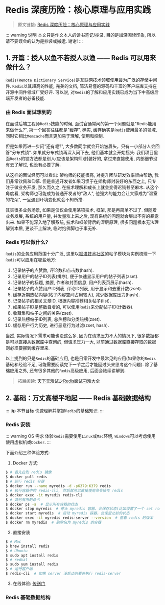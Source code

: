 # Redis 深度历险：核心原理与应用实践

> 原文链接: [Redis 深度历险：核心原理与应用实践]()

::: warning 说明
本文只是作文本人的读书笔记/抄录, 目的是加深阅读印象, 所以请不要误会的认为是抄袭或搬运. 谢谢!
:::

## 1. 开篇：授人以鱼不若授人以渔 —— Redis 可以用来做什么？

`Redis(Remote Dictionary Service)`是互联网技术领域使用最为广泛的存储中间件. `Redis`以其超高的性能, 完美的文档, 简洁易懂的源码和丰富的客户端库支持在开源中间件领域广受好评. 可以说, 对`Redis`的了解和应用实践已成为当下中高级后端开发者的必备技能.

### 由 Redis 面试想到的

在面试后端工程师`Redis`技能的时候, 面试官通常问的第一个问题就是"Redis能用来做什么?", 第一个回答往往都是"缓存". 确实, 缓存确实是`Redis`使用最多的领域, 同时它相比`Memcache`而言更加易于理解, 使用和控制.

但是如果再进一步问"还有呢?", 大多数同学就会开始皱眉头，只有一小部分人会回答"分布式锁". 如果就分布式锁再深入问下去, 他们基本就会开始摇头: 我们项目里面`Redis`的锁方法都是别人(应该是架构师)封装好的, 拿过来直接使用, 内部细节没有去了解过, 也没有必要了解.

从这样的面试经历可以看出: 架构师的技能很高, 对提升团队研发效率很由帮助, 我们非常钦佩和仰慕. 但是普通开发者如果习惯于在架构师封装好的东西之上, 只专注于做业务开发, 那久而久之, 在技术理解和成长上就会变得迟钝甚至麻木. 从这个角度看, 架构师也可能成为普通开发者的"敌人", 他强大的能力会让大家成为"温室的花朵", 一旦遇到环境变化就会不知所措.

其实很多业务场景, 如果是仅仅会使用某项技术, 框架, 那是再简单不过了. 但随着业务发展, 系统的用户量, 并发量涨上来之后, 现有系统的问题就会层出不穷的暴露出来. 如果不能深入地了解系统, 技术和框架背后的深层原理, 很多问题根本无法理解到本质, 更谈不上解决, 临时抱佛脚也于事无补.

### Redis 可以做什么?

`Redis`的业务应用范围十分广泛, 这里以[掘进技术社区](https://juejin.im/)的帖子模块为实例梳理一下`Redis`可以应用在哪些地方:

1. 记录帖子的点赞数, 评论数和点击数(hash).
2. 记录用户的帖子ID列表(排序), 便于快速显示用户的帖子列表(zset).
3. 记录帖子的标题, 摘要, 作者和封面信息, 用户列表页展示(hash).
4. 记录帖子的点赞用户ID列表, 评论ID列表, 用于显示和去重计数(zset).
5. 缓存近期热帖内容(帖子内容空间占用较大), 减少数据库压力(hash).
6. 记录帖子的相关文章ID, 根据内容推荐相关帖子(list).
7. 如果帖子ID是整数自增的, 可以使用`Redis`来分配帖子ID(计数器).
8. 收藏集和帖子之间的关系(zset).
9. 记录热榜帖子ID列表, 总热榜和分类热榜(zset).
10. 缓存用户行为历史, 进行恶意行为过滤(zset, hash).

当然, 实际情况下需求可能也没这么多, 因为在请求压力不大的情况下, 很多数据都是可以直接从数据库中查询的, 但请求压力一大, 以前通过数据库直接存取的数据则必须要挪到缓存里来.

以上提到的只是`Redis`的基础应用, 也是日常开发中最常见的应用(如果你的`Redis`基础和经验不足, 可能需要阅读完下一节之后才能回过头来思考这个问题). 除了基础应用之外, 还有很多其他的`Redis`高级应用, 后面会陆续讲解到.

> 拓展阅读: [天下无难试之Redis面试刁难大全](https://mp.weixin.qq.com/s/-y1zvqWEJ3Tt4h39Z0WBJg)

## 2. 基础：万丈高楼平地起 —— Redis 基础数据结构

::: tip 本节目标
快速理解并掌握`Redis`的基础知识.
:::

### Redis 安装

::: warning OS 需求
体验`Redis`需要使用`Linux`或`Mac`环境, `Windows`可以考虑使用使用虚拟机或`Docker`.
:::

下面介绍三种体验方式:

1. Docker 方式:

```bash
$ # 首先拉取 redis 镜像
$ docker pull redis
$ # 运行 redis 容器
$ docker run --name myredis -d -p6379:6379 redis
$ # 执行容器中的 redis-cli, 然后就可以直接使用命令操作 redis
$ docker exec -it myredis redis-cli
$ # 其他有用的命令
$ docker ps -a  # 显示所有容器的状态
$ docker stop myredis  # 停止 myredis 容器，会保存状态(比如设置了一个 set ronald 666，下次 get ronald 还会得到 666)
$ docker start myredis  # 启动 myredis 容器，会保留之前的状态
$ docker exec -it myredis redis-server --version  # 查看 redis 的版本
$ docker rm myredis  # 删除名为 myredis 的容器
```

2. 直接安装

```bash
$ # Mac
$ brew install redis
$ # Ubuntu
$ sudo apt install redis
$ # redhat
$ sudo yum install redis
$ # 运行客户端
$ redis-cli  # 如果 server 没启动则要先执行 redis-server
```

3. 在线体验: [传送门](https://try.redis.io/)

### Redis 基础数据结构
